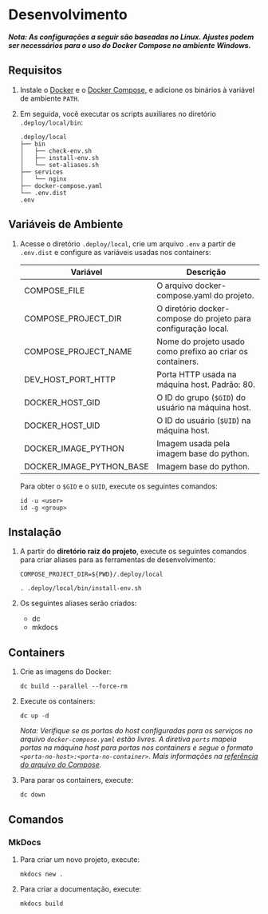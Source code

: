 # Desenvolvimento

**_Nota: As configurações a seguir são baseadas no Linux. Ajustes podem ser
necessários para o uso do Docker Compose no ambiente Windows._**

## Requisitos

1. Instale o [Docker][docker-install] e o [Docker Compose][compose-install],
   e adicione os binários à variável de ambiente `PATH`.

2. Em seguida, você executar os scripts auxiliares no diretório `.deploy/local/bin`:

    ```
    .deploy/local
    ├── bin
    │   ├── check-env.sh
    │   ├── install-env.sh
    │   └── set-aliases.sh
    ├── services
    │   └── nginx
    ├── docker-compose.yaml
    └── .env.dist
    .env
    ```

## Variáveis de Ambiente

1. Acesse o diretório `.deploy/local`, crie um arquivo `.env` a partir de `.env.dist`
   e configure as variáveis usadas nos containers:

    | Variável                 | Descrição                                                      |
    | ------------------------ | -------------------------------------------------------------- |
    | COMPOSE_FILE             | O arquivo docker-compose.yaml do projeto.                      |
    | COMPOSE_PROJECT_DIR      | O diretório docker-compose do projeto para configuração local. |
    | COMPOSE_PROJECT_NAME     | Nome do projeto usado como prefixo ao criar os containers.     |
    | DEV_HOST_PORT_HTTP       | Porta HTTP usada na máquina host. Padrão: 80.                  |
    | DOCKER_HOST_GID          | O ID do grupo (`$GID`) do usuário na máquina host.             |
    | DOCKER_HOST_UID          | O ID do usuário (`$UID`) na máquina host.                      |
    | DOCKER_IMAGE_PYTHON      | Imagem usada pela imagem base do python.                       |
    | DOCKER_IMAGE_PYTHON_BASE | Imagem base do python.                                         |

    Para obter o `$GID` e o `$UID`, execute os seguintes comandos:

    ```
    id -u <user>
    id -g <group>
    ```

## Instalação

1. A partir do **diretório raiz do projeto**, execute os seguintes comandos para
   criar aliases para as ferramentas de desenvolvimento:

    ```
    COMPOSE_PROJECT_DIR=${PWD}/.deploy/local

    . .deploy/local/bin/install-env.sh
    ```

2. Os seguintes aliases serão criados:

    * dc
    * mkdocs

## Containers

1. Crie as imagens do Docker:

    ```
    dc build --parallel --force-rm
    ```

1. Execute os containers:

    ```
    dc up -d
    ```

    _Nota: Verifique se as portas do host configuradas para os serviços no arquivo
    `docker-compose.yaml` estão livres. A diretiva `ports` mapeia portas na
    máquina host para portas nos containers e segue o formato
    `<porta-no-host>:<porta-no-container>`.
    Mais informações na [referência do arquivo do Compose][compose-ports]._

1. Para parar os containers, execute:

    ```
    dc down
    ```

## Comandos

### MkDocs

1. Para criar um novo projeto, execute:

    ```
    mkdocs new .
    ```

1. Para criar a documentação, execute:

    ```
    mkdocs build
    ```

[compose-install]: https://docs.docker.com/compose/install/
[compose-ports]: https://docs.docker.com/compose/compose-file/#ports
[docker-install]: https://docs.docker.com/install/
